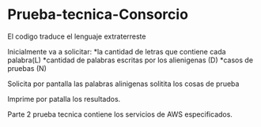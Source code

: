 # Prueba-tecnica-Consorcio

El codigo traduce el lenguaje extraterreste 

Inicialmente va a solicitar:
*la cantidad de letras que contiene cada palabra(L)
*cantidad de palabras escritas por los alienigenas (D)
*casos de pruebas (N)

Solicita por pantalla las palabras alinigenas 
solitita los cosas de prueba 

Imprime por patalla los resultados.



Parte 2 prueba tecnica contiene los servicios de AWS especificados.
